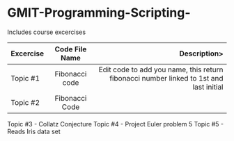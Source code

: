 # GMIT-Programming-Scripting-
Includes course excercises 

|Excercise |  Code File Name |Description>| 
|----------|:---------------:|--------------------------------------------------------------------------------------:|
|Topic #1  |Fibonacci code   | Edit code to add you name, this return fibonacci number linked to 1st and last initial| 
|Topic #2  |Fibonacci Code  |                                                                                       |


Topic #3 - Collatz Conjecture 
Topic #4 - Project Euler problem 5 
Topic #5 - Reads Iris data set
